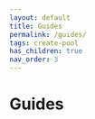 ```yaml
---
layout: default
title: Guides
permalink: /guides/
tags: create-pool
has_children: true
nav_order: 3
---
```


# Guides
